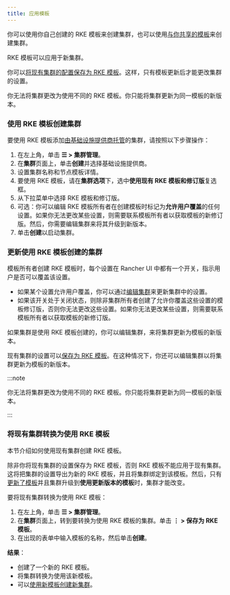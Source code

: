 ```yaml
---
title: 应用模板
---
```


你可以使用你自己创建的 RKE 模板来创建集群，也可以使用[与你共享的模板](access-or-share-templates.md)来创建集群。

RKE 模板可以应用于新集群。

你可以[将现有集群的配置保存为 RKE 模板](#将现有集群转换为使用-rke-模板)。这样，只有模板更新后才能更改集群的设置。

你无法将集群更改为使用不同的 RKE 模板。你只能将集群更新为同一模板的新版本。


### 使用 RKE 模板创建集群

要使用 RKE 模板添加[由基础设施提供商托管](../../launch-kubernetes-with-rancher/launch-kubernetes-with-rancher.md)的集群，请按照以下步骤操作：

1. 在左上角，单击 **☰ > 集群管理**。
1. 在**集群**页面上，单击**创建**并选择基础设施提供商。
1. 设置集群名称和节点模板详情。
1. 要使用 RKE 模板，请在**集群选项**下，选中**使用现有 RKE 模板和修订版**复选框。
1. 从下拉菜单中选择 RKE 模板和修订版。
1. 可选：你可以编辑 RKE 模板所有者在创建模板时标记为**允许用户覆盖**的任何设置。如果你无法更改某些设置，则需要联系模板所有者以获取模板的新修订版。然后，你需要编辑集群来将其升级到新版本。
1. 单击**创建**以启动集群。

### 更新使用 RKE 模板创建的集群

模板所有者创建 RKE 模板时，每个设置在 Rancher UI 中都有一个开关，指示用户是否可以覆盖该设置。

- 如果某个设置允许用户覆盖，你可以通过[编辑集群](../../../../reference-guides/cluster-configuration/cluster-configuration.md)来更新集群中的设置。
- 如果该开关处于关闭状态，则除非集群所有者创建了允许你覆盖这些设置的模板修订版，否则你无法更改这些设置。如果你无法更改某些设置，则需要联系模板所有者以获取模板的新修订版。

如果集群是使用 RKE 模板创建的，你可以编辑集群，来将集群更新为模板的新版本。

现有集群的设置可以[保存为 RKE 模板](#将现有集群转换为使用-rke-模板)。在这种情况下，你还可以编辑集群以将集群更新为模板的新版本。

:::note

你无法将集群更改为使用不同的 RKE 模板。你只能将集群更新为同一模板的新版本。

:::

### 将现有集群转换为使用 RKE 模板

本节介绍如何使用现有集群创建 RKE 模板。

除非你将现有集群的设置保存为 RKE 模板，否则 RKE 模板不能应用于现有集群。这将把集群的设置导出为新的 RKE 模板，并且将集群绑定到该模板。然后，只有[更新了模板](manage-rke1-templates.md#更新模板)并且集群升级到**使用更新版本的模板**时，集群才能改变。

要将现有集群转换为使用 RKE 模板：

1. 在左上角，单击 **☰ > 集群管理**。
1. 在**集群**页面上，转到要转换为使用 RKE 模板的集群。单击 **⋮ > 保存为 RKE 模板**。
1. 在出现的表单中输入模板的名称，然后单击**创建**。

**结果**：

- 创建了一个新的 RKE 模板。
- 将集群转换为使用该新模板。
- 可以[使用新模板创建新集群](apply-templates.md#使用-rke-模板创建集群)。